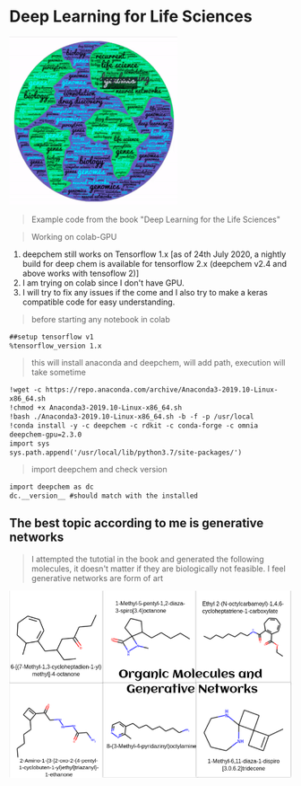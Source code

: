 # Deep Learning for Life Sciences

![logo](dl_logo.gif)

> Example code from the book "Deep Learning for the Life Sciences"

> Working on colab-GPU

1. deepchem still works on Tensorflow 1.x [as of 24th July 2020, a nightly build for deep chem is available for tensorflow 2.x (deepchem v2.4 and above works with tensoflow 2)]
2. I am trying on colab since I don't have GPU.
3. I will try to fix any issues if the come and I also try to make a keras compatible code for easy understanding.


> before starting any notebook in colab

    ##setup tensorflow v1
    %tensorflow_version 1.x

> this will install anaconda and deepchem, will add path, execution will take sometime

    !wget -c https://repo.anaconda.com/archive/Anaconda3-2019.10-Linux-x86_64.sh
    !chmod +x Anaconda3-2019.10-Linux-x86_64.sh
    !bash ./Anaconda3-2019.10-Linux-x86_64.sh -b -f -p /usr/local
    !conda install -y -c deepchem -c rdkit -c conda-forge -c omnia deepchem-gpu=2.3.0
    import sys
    sys.path.append('/usr/local/lib/python3.7/site-packages/')
    
    
> import deepchem and check version

    import deepchem as dc
    dc.__version__ #should match with the installed

## The best topic according to me is generative networks

> I attempted the tutotial in the book and generated the following molecules, it doesn't matter if they are biologically not feasible. I feel generative networks are form of art

![collage](https://github.com/xinformatics/DeepLearningLifeSciences/blob/master/Chapter09/collage.png)

